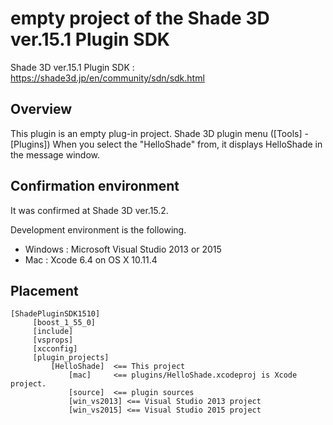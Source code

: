 # empty project of the Shade 3D ver.15.1 Plugin SDK

Shade 3D ver.15.1 Plugin SDK : https://shade3d.jp/en/community/sdn/sdk.html

## Overview
This plugin is an empty plug-in project.
Shade 3D plugin menu ([Tools] - [Plugins]) When you select the "HelloShade" from, it displays HelloShade in the message window.


## Confirmation environment

It was confirmed at Shade 3D ver.15.2.

Development environment is the following.  
* Windows : Microsoft Visual Studio 2013 or 2015
* Mac : Xcode 6.4 on OS X 10.11.4

## Placement

    [ShadePluginSDK1510]  
         [boost_1_55_0]  
         [include]  
         [vsprops]  
         [xcconfig]  
         [plugin_projects]  
             [HelloShade]  <== This project  
                 [mac]     <== plugins/HelloShade.xcodeproj is Xcode project.  
                 [source]  <== plugin sources  
                 [win_vs2013] <== Visual Studio 2013 project  
                 [win_vs2015] <== Visual Studio 2015 project  
             
